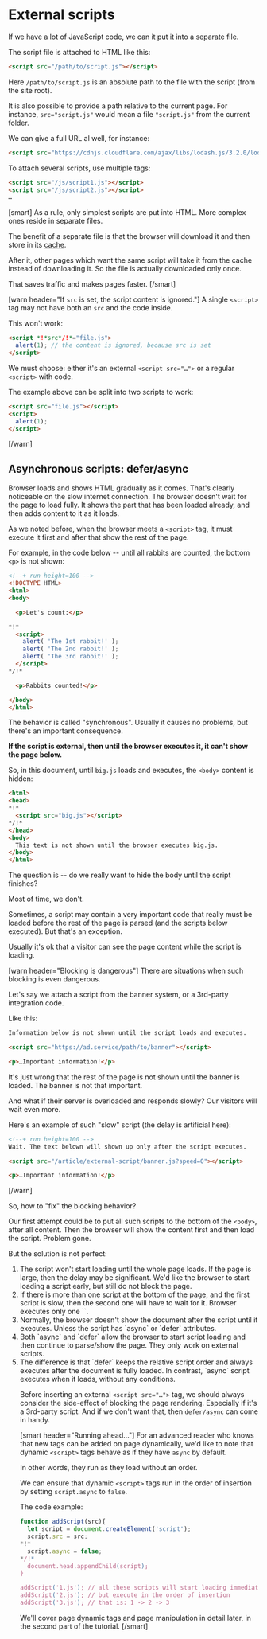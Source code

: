 # External scripts

If we have a lot of JavaScript code, we can it put it into a separate file. 

The script file is attached to HTML like this:

```html
<script src="/path/to/script.js"></script>
```

Here `/path/to/script.js` is an absolute path to the file with the script (from the site root).

It is also possible to provide a path relative to the current page. For instance, `src="script.js"` would mean a file `"script.js"` from the current folder.

We can give a full URL al well, for instance:

```html
<script src="https://cdnjs.cloudflare.com/ajax/libs/lodash.js/3.2.0/lodash.js"></script>
```


To attach several scripts, use multiple tags:

```html
<script src="/js/script1.js"></script>
<script src="/js/script2.js"></script>
…
```

[smart]
As a rule, only simplest scripts are put into HTML. More complex ones reside in separate files.

The benefit of a separate file is that the browser will download it and then store in its [cache](https://en.wikipedia.org/wiki/Web_cache).

After it, other pages which want the same script will take it from the cache instead of downloading it. So the file is actually downloaded only once.

That saves traffic and makes pages faster.
[/smart]


[warn header="If `src` is set, the script content is ignored."]
A single `<script>` tag may not have both an `src` and the code inside.

This won't work:

```html
<script *!*src*/!*="file.js">
  alert(1); // the content is ignored, because src is set
</script>
```

We must choose: either it's an external `<script src="…">` or a regular `<script>` with code. 

The example above can be split into two scripts to work:

```html
<script src="file.js"></script>
<script>
  alert(1);
</script>
```
[/warn]

## Asynchronous scripts: defer/async

Browser loads and shows HTML gradually as it comes. That's clearly noticeable on the slow internet connection. The browser doesn't wait for the page to load fully. It shows the part that has been loaded already, and then adds content to it as it loads.

As we noted before, when the browser meets a `<script>` tag, it must execute it first and after that show the rest of the page.

For example, in the code below -- until all rabbits are counted, the bottom `<p>` is not shown:

```html
<!--+ run height=100 -->
<!DOCTYPE HTML>
<html>
<body>

  <p>Let's count:</p>

*!*
  <script>
    alert( 'The 1st rabbit!' );
    alert( 'The 2nd rabbit!' );
    alert( 'The 3rd rabbit!' );
  </script>
*/!*

  <p>Rabbits counted!</p>

</body>
</html>
```

The behavior is called "synchronous". Usually it causes no problems, but there's an important consequence.

**If the script is external, then until the browser executes it, it can't show the page below.**

So, in this document, until `big.js` loads and executes, the `<body>` content is hidden:

```html
<html>
<head>
*!*
  <script src="big.js"></script>
*/!*
</head>
<body>
  This text is not shown until the browser executes big.js.
</body>
</html>
```

The question is -- do we really want to hide the body until the script finishes?

Most of time, we don't.

Sometimes, a script may contain a very important code that really must be loaded before the rest of the page is parsed (and the scripts below executed). But that's an exception.

Usually it's ok that a visitor can see the page content while the script is loading.

[warn header="Blocking is dangerous"]
There are situations when such blocking is even dangerous.

Let's say we attach a script from the banner system, or a 3rd-party integration code.

Like this:

```html
Information below is not shown until the script loads and executes.

<script src="https://ad.service/path/to/banner"></script>

<p>…Important information!</p>
```

It's just wrong that the rest of the page is not shown until the banner is loaded. The banner is not that important.

And what if their server is overloaded and responds slowly? Our visitors will wait even more.

Here's an example of such "slow" script (the delay is artificial here):

```html
<!--+ run height=100 -->
Wait. The text belown will shown up only after the script executes.

<script src="/article/external-script/banner.js?speed=0"></script>

<p>…Important information!</p>
```
[/warn]

So, how to "fix" the blocking behavior?

Our first attempt could be to put all such scripts to the bottom of the `<body>`, after all content. Then the browser will show the content first and then load the script. Problem gone.

But the solution is not perfect:

<ol>
<li>The script won't start loading until the whole page loads. If the page is large, then the delay may be significant. We'd like the browser to start loading a script early, but still do not block the page.</li>
<li>If there is more than one script at the bottom of the page, and the first script is slow, then the second one will have to wait for it. Browser executes only one `<script>` tag in one moment. So scripts queue one after another. That's not always welcome: ads and counter should run independently.</li>
</ol>

And here come the attributes `async` and `defer`.

<dl>
<dt>The `async` attribute.</dt>
<dd>The script is executed asynchronously. In other words, when the browser meets `<script async src="...">`, it does not stop showing the page. It just initiates script loading and goes on. When the script loads -- it runs.</dd>
<dt>The `defer` attribute.</dt>
<dd>The script with `defer` also executes asynchronously, like async. But there are two essential differences:

<ol>
<li>The browser guarantees to keep the relative order of "deferred" scripts.</li>
<li>A "deferred" script always executes after HTML-document is fully loaded.</li>
</ol>
We'll discuss them more in-depth further in this chapter.
</dl>

[smart header="`async` together with `defer`"]
We can't use both `defer` and `async` on a single script. If we do that, `defer` will be ignored.
[/smart]

[warn header="Attributes `async/defer` -- only for external scripts"]
Attribute `async/defer` work only when set on a script with `src`.

On a script without `src` like <code>&lt;script&gt;...&lt;/script&gt;</code>, they will be ignored.
[/warn]

Let's modify the "blocking script" example that we've seen before, adding `async`:


```html
<!--+ run height=100 -->
Wait. The text belown will shown up only after the script executes.

<script *!*async*/!* src="/article/external-script/banner.js?speed=0"></script>

<p>…Important information!</p>
```

Now if we run it, we'll see that the whole document is displayed immediately, and the external script runs when it loads.


## Defer vs Async: order

Let's discuss these differences in more detail.

For example, in the code below (with `async`) there are two scripts. The one which loads first will run first.

```html
<script src="1.js" async></script>
<script src="2.js" async></script>
```

If `2.js` is bigger than `1.js`, it may happen that `2.js` will run before `1.js`. That's normal. Async scripts are totally independent.

And in the code below `defer` is used, which forces browser to keeps execution order. Even if `2.js` loads first, it waits and executes after `1.js`:

```html
<script src="1.js" defer></script>
<script src="2.js" defer></script>
```

This feature of "deferred" scripts is important when `2.js` relies on the result of `1.js` and we must be sure that the order is determined.

## Defer vs Async: page

A script with `defer` always works when the HTML-document is fully processed by the browser.

That feature comes into play when the document is large, like:

```html
<script src="async.js" async></script>
<script src="defer.js" defer></script>

Too long text. Didn't read. Many words.
...
```

...Here `async.js` executes when it loads -- possibly, before the document is fully loaded. 

In contrast, `defer.js` always waits for the full document to be ready.

The choice between `defer` and `async` here depends on our intentions. Sometimes a script doesn't need the document at all (like a counter), it should execute ASAP. In this case `async` is superb. 

And in another case a script may need the whole document to do some work with it. Then `defer` is preferable.

## Summary

<ul>
<li>Scripts in an external file can be inserted on the page via `<script src="path"></script>`.</li>
<li>Normally, the browser doesn't show the document after the script until it executes. Unless the script has `async` or `defer` attributes.</li>
<li>Both `async` and `defer` allow the browser to start script loading and then continue to parse/show the page. They only work on external scripts.</li>
<li>The difference is that `defer` keeps the relative script order and always executes after the document is fully loaded. In contrast, `async` script executes when it loads, without any conditions.</li>
</ul>

Before inserting an external `<script src="…">` tag, we should always consider the side-effect of blocking the page rendering. Especially if it's a 3rd-party script. And if we don't want that, then `defer/async` can come in handy.


[smart header="Running ahead..."]
For an advanced reader who knows that new tags can be added on page dynamically, we'd like to note that dynamic `<script>` tags behave as if they have `async` by default.

In other words, they run as they load without an order.

We can ensure that dynamic `<script>` tags run in the order of insertion by setting `script.async` to `false`.

The code example:
```js
function addScript(src){
  let script = document.createElement('script');
  script.src = src;
*!*
  script.async = false; 
*/!*
  document.head.appendChild(script);
}

addScript('1.js'); // all these scripts will start loading immediately
addScript('2.js'); // but execute in the order of insertion
addScript('3.js'); // that is: 1 -> 2 -> 3
```

We'll cover page dynamic tags and page manipulation in detail later, in the second part of the tutorial.
[/smart]



